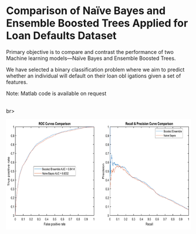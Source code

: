 # Comparison of Naïve Bayes and Ensemble Boosted Trees Applied for Loan Defaults Dataset

Primary objective is to compare and contrast the performance of two Machine learning models—Naïve Bayes and Ensemble
Boosted Trees.

We have selected a binary classification problem where we aim to predict whether an individual will default on their loan obl igations given a set of features.

Note: Matlab code is available on request

<br>br>

<img src="https://github.com/tgalala/Loan-Defaults-Machine-Learning-2-Algorithm-Poster/blob/master/images/roc.png?raw=true" height="300">

